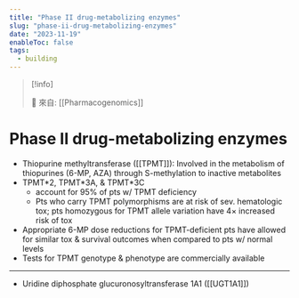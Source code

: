 ```yaml
---
title: "Phase II drug-metabolizing enzymes"
slug: "phase-ii-drug-metabolizing-enzymes"
date: "2023-11-19"
enableToc: false
tags:
  - building
---
```


> [!info]
>
> 🌱 來自: [[Pharmacogenomics]]

# Phase II drug-metabolizing enzymes

- Thiopurine methyltransferase ([[TPMT]]): Involved in the metabolism of thiopurines (6-MP, AZA) through S-methylation to inactive metabolites
- TPMT\*2, TPMT\*3A, & TPMT\*3C
  - account for 95% of pts w/ TPMT deficiency
  - Pts who carry TPMT polymorphisms are at risk of sev. hematologic tox; pts homozygous for TPMT allele variation have 4× increased risk of tox
- Appropriate 6-MP dose reductions for TPMT-deficient pts have allowed for similar tox & survival outcomes when compared to pts w/ normal levels
- Tests for TPMT genotype & phenotype are commercially available

---
- Uridine diphosphate glucuronosyltransferase 1A1 ([[UGT1A1]])
